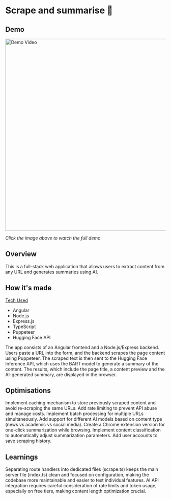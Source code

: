# Scrape and summarise 📝

## Demo

<a href="https://www.loom.com/share/255653b15d714da4a5cf49b8c74ead2c">
  <img src="https://cdn.loom.com/sessions/thumbnails/255653b15d714da4a5cf49b8c74ead2c-e242390ca53fae5f-full-play.gif" width="600" alt="Demo Video">
</a>

*Click the image above to watch the full demo*

## Overview 

This is a full-stack web application that allows users to extract content from any URL and generates summaries using AI. 

## How it's made 

<ins> Tech Used </ins>

* Angular
* Node.js
* Express.js
* TypeScript
* Puppeteer
* Hugging Face API

The app consists of an Angular frontend and a Node.js/Express backend. Users paste a URL into the form, and the backend scrapes the page content using Puppeteer. The scraped text is then sent to the Hugging Face Inference API, which uses the BART model to generate a summary of the content. The results, which include the page title, a content preview and the AI-generated summary, are displayed in the browser. 

## Optimisations

Implement caching mechanism to store previously scraped content and avoid re-scraping the same URLs. Add rate limiting to prevent API abuse and manage costs. Implement batch processing for multiple URLs simultaneously. Add support for different AI models based on content type (news vs academic vs social media). Create a Chrome extension version for one-click summarization while browsing. Implement content classification to automatically adjust summarization parameters. Add user accounts to save scraping history. 

## Learnings

Separating route handlers into dedicated files (scrape.ts) keeps the main server file (index.ts) clean and focused on configuration, making the codebase more maintainable and easier to test individual features. AI API integration requires careful consideration of rate limits and token usage, especially on free tiers, making content length optimization crucial.
